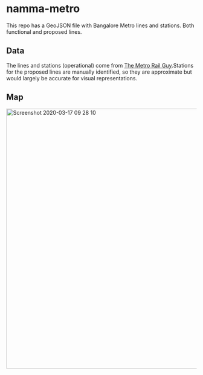 # namma-metro

This repo has a GeoJSON file with Bangalore Metro lines and stations. Both functional and proposed lines.

## Data
The lines and stations (operational) come from [The Metro Rail Guy](https://themetrorailguy.com/bangalore-metro-information-map-updates/).Stations for the proposed lines are manually identified, so they are approximate but would largely be accurate for visual representations.

## Map
<img width="689" alt="Screenshot 2020-03-17 09 28 10" src="https://user-images.githubusercontent.com/371666/76820693-df769c00-6831-11ea-980a-a2cbc56ba536.png">
